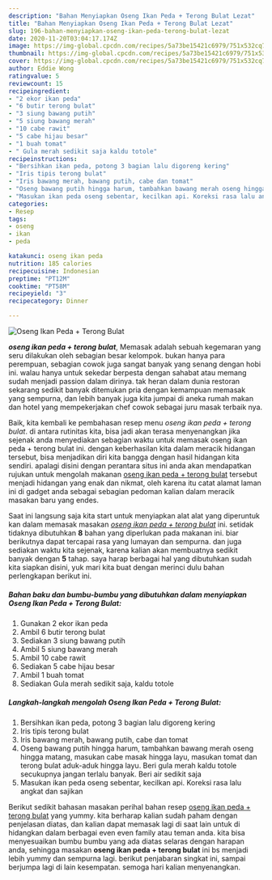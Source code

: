 ```yaml
---
description: "Bahan Menyiapkan Oseng Ikan Peda + Terong Bulat Lezat"
title: "Bahan Menyiapkan Oseng Ikan Peda + Terong Bulat Lezat"
slug: 196-bahan-menyiapkan-oseng-ikan-peda-terong-bulat-lezat
date: 2020-11-20T03:04:17.174Z
image: https://img-global.cpcdn.com/recipes/5a73be15421c6979/751x532cq70/oseng-ikan-peda-terong-bulat-foto-resep-utama.jpg
thumbnail: https://img-global.cpcdn.com/recipes/5a73be15421c6979/751x532cq70/oseng-ikan-peda-terong-bulat-foto-resep-utama.jpg
cover: https://img-global.cpcdn.com/recipes/5a73be15421c6979/751x532cq70/oseng-ikan-peda-terong-bulat-foto-resep-utama.jpg
author: Eddie Wong
ratingvalue: 5
reviewcount: 15
recipeingredient:
- "2 ekor ikan peda"
- "6 butir terong bulat"
- "3 siung bawang putih"
- "5 siung bawang merah"
- "10 cabe rawit"
- "5 cabe hijau besar"
- "1 buah tomat"
- " Gula merah sedikit saja kaldu totole"
recipeinstructions:
- "Bersihkan ikan peda, potong 3 bagian lalu digoreng kering"
- "Iris tipis terong bulat"
- "Iris bawang merah, bawang putih, cabe dan tomat"
- "Oseng bawang putih hingga harum, tambahkan bawang merah oseng hingga matang, masukan cabe masak hingga layu, masukan tomat dan terong bulat aduk-aduk hingga layu. Beri gula merah kaldu totole secukupnya jangan terlalu banyak. Beri air sedikit saja"
- "Masukan ikan peda oseng sebentar, kecilkan api. Koreksi rasa lalu angkat dan sajikan"
categories:
- Resep
tags:
- oseng
- ikan
- peda

katakunci: oseng ikan peda 
nutrition: 185 calories
recipecuisine: Indonesian
preptime: "PT12M"
cooktime: "PT58M"
recipeyield: "3"
recipecategory: Dinner

---
```



![Oseng Ikan Peda + Terong Bulat](https://img-global.cpcdn.com/recipes/5a73be15421c6979/751x532cq70/oseng-ikan-peda-terong-bulat-foto-resep-utama.jpg)

<b><i>oseng ikan peda + terong bulat</i></b>, Memasak adalah sebuah kegemaran yang seru dilakukan oleh sebagian besar kelompok. bukan hanya para perempuan, sebagian cowok juga sangat banyak yang senang dengan hobi ini. walau hanya untuk sekedar berpesta dengan sahabat atau memang sudah menjadi passion dalam dirinya. tak heran dalam dunia restoran sekarang sedikit banyak ditemukan pria dengan kemampuan memasak yang sempurna, dan lebih banyak juga kita jumpai di aneka rumah makan dan hotel yang mempekerjakan chef cowok sebagai juru masak terbaik nya.

Baik, kita kembali ke pembahasan resep menu <i>oseng ikan peda + terong bulat</i>. di antara rutinitas kita, bisa jadi akan terasa menyenangkan jika sejenak anda menyediakan sebagian waktu untuk memasak oseng ikan peda + terong bulat ini. dengan keberhasilan kita dalam meracik hidangan tersebut, bisa menjadikan diri kita bangga dengan hasil hidangan kita sendiri. apalagi disini dengan perantara situs ini anda akan mendapatkan rujukan untuk mengolah makanan <u>oseng ikan peda + terong bulat</u> tersebut menjadi hidangan yang enak dan nikmat, oleh karena itu catat alamat laman ini di gadget anda sebagai sebagian pedoman kalian dalam meracik masakan baru yang endes.




Saat ini langsung saja kita start untuk menyiapkan alat alat yang diperuntuk kan dalam memasak masakan <u><i>oseng ikan peda + terong bulat</i></u> ini. setidak tidaknya dibutuhkan <b>8</b> bahan yang diperlukan pada makanan ini. biar berikutnya dapat tercapai rasa yang lumayan dan sempurna. dan juga sediakan waktu kita sejenak, karena kalian akan membuatnya sedikit banyak dengan <b>5</b> tahap. saya harap berbagai hal yang dibutuhkan sudah kita siapkan disini, yuk mari kita buat dengan merinci dulu bahan perlengkapan berikut ini.

<!--inarticleads1-->

##### Bahan baku dan bumbu-bumbu yang dibutuhkan dalam menyiapkan Oseng Ikan Peda + Terong Bulat:

1. Gunakan 2 ekor ikan peda
1. Ambil 6 butir terong bulat
1. Sediakan 3 siung bawang putih
1. Ambil 5 siung bawang merah
1. Ambil 10 cabe rawit
1. Sediakan 5 cabe hijau besar
1. Ambil 1 buah tomat
1. Sediakan  Gula merah sedikit saja, kaldu totole




<!--inarticleads2-->

##### Langkah-langkah mengolah Oseng Ikan Peda + Terong Bulat:

1. Bersihkan ikan peda, potong 3 bagian lalu digoreng kering
1. Iris tipis terong bulat
1. Iris bawang merah, bawang putih, cabe dan tomat
1. Oseng bawang putih hingga harum, tambahkan bawang merah oseng hingga matang, masukan cabe masak hingga layu, masukan tomat dan terong bulat aduk-aduk hingga layu. Beri gula merah kaldu totole secukupnya jangan terlalu banyak. Beri air sedikit saja
1. Masukan ikan peda oseng sebentar, kecilkan api. Koreksi rasa lalu angkat dan sajikan




Berikut sedikit bahasan masakan perihal bahan resep <u>oseng ikan peda + terong bulat</u> yang yummy. kita berharap kalian sudah paham dengan penjelasan diatas, dan kalian dapat memasak lagi di saat lain untuk di hidangkan dalam berbagai even even family atau teman anda. kita bisa menyesuaikan bumbu bumbu yang ada diatas selaras dengan harapan anda, sehingga masakan <b>oseng ikan peda + terong bulat</b> ini bs menjadi lebih yummy dan sempurna lagi. berikut penjabaran singkat ini, sampai berjumpa lagi di lain kesempatan. semoga hari kalian menyenangkan.

